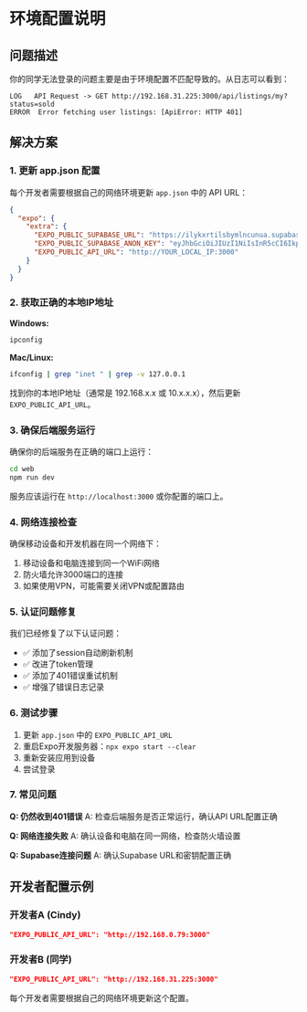 # 环境配置说明

## 问题描述

你的同学无法登录的问题主要是由于环境配置不匹配导致的。从日志可以看到：

```
LOG   API Request -> GET http://192.168.31.225:3000/api/listings/my?status=sold
ERROR  Error fetching user listings: [ApiError: HTTP 401]
```

## 解决方案

### 1. 更新 app.json 配置

每个开发者需要根据自己的网络环境更新 `app.json` 中的 API URL：

```json
{
  "expo": {
    "extra": {
      "EXPO_PUBLIC_SUPABASE_URL": "https://ilykxrtilsbymlncunua.supabase.co",
      "EXPO_PUBLIC_SUPABASE_ANON_KEY": "eyJhbGciOiJIUzI1NiIsInR5cCI6IkpXVCJ9.eyJpc3MiOiJzdXBhYmFzZSIsInJlZiI6ImlseWt4cnRpbHNieW1sbmN1bnVhIiwicm9sZSI6ImFub24iLCJpYXQiOjE3NTc0OTY1MjEsImV4cCI6MjA3MzA3MjUyMX0.q78hAUkVNeeXxZlY75hQo6cah6m6iBm1_Yh3z_qx-6o",
      "EXPO_PUBLIC_API_URL": "http://YOUR_LOCAL_IP:3000"
    }
  }
}
```

### 2. 获取正确的本地IP地址

**Windows:**
```cmd
ipconfig
```

**Mac/Linux:**
```bash
ifconfig | grep "inet " | grep -v 127.0.0.1
```

找到你的本地IP地址（通常是 192.168.x.x 或 10.x.x.x），然后更新 `EXPO_PUBLIC_API_URL`。

### 3. 确保后端服务运行

确保你的后端服务在正确的端口上运行：

```bash
cd web
npm run dev
```

服务应该运行在 `http://localhost:3000` 或你配置的端口上。

### 4. 网络连接检查

确保移动设备和开发机器在同一个网络下：

1. 移动设备和电脑连接到同一个WiFi网络
2. 防火墙允许3000端口的连接
3. 如果使用VPN，可能需要关闭VPN或配置路由

### 5. 认证问题修复

我们已经修复了以下认证问题：

- ✅ 添加了session自动刷新机制
- ✅ 改进了token管理
- ✅ 添加了401错误重试机制
- ✅ 增强了错误日志记录

### 6. 测试步骤

1. 更新 `app.json` 中的 `EXPO_PUBLIC_API_URL`
2. 重启Expo开发服务器：`npx expo start --clear`
3. 重新安装应用到设备
4. 尝试登录

### 7. 常见问题

**Q: 仍然收到401错误**
A: 检查后端服务是否正常运行，确认API URL配置正确

**Q: 网络连接失败**
A: 确认设备和电脑在同一网络，检查防火墙设置

**Q: Supabase连接问题**
A: 确认Supabase URL和密钥配置正确

## 开发者配置示例

### 开发者A (Cindy)
```json
"EXPO_PUBLIC_API_URL": "http://192.168.0.79:3000"
```

### 开发者B (同学)
```json
"EXPO_PUBLIC_API_URL": "http://192.168.31.225:3000"
```

每个开发者需要根据自己的网络环境更新这个配置。
